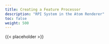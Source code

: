 ```yaml
---
title: Creating a Feature Processor
description: "RPI System in the Atom Renderer"
toc: false
weight: 500
---
```


{{< placeholder >}}
